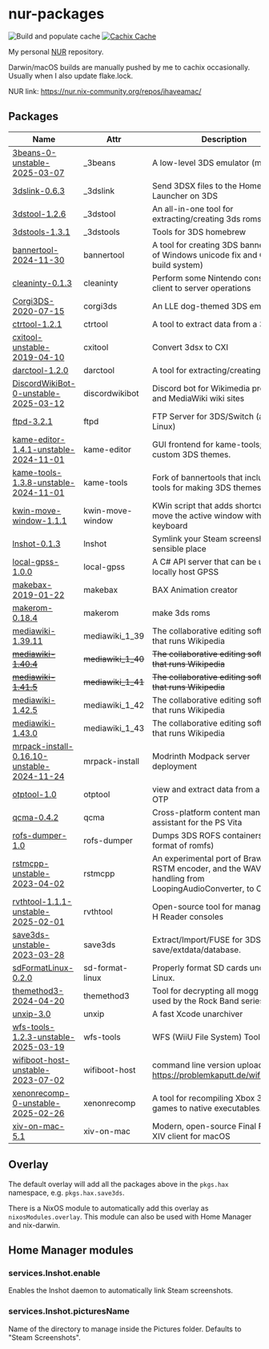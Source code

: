 # nur-packages

![Build and populate cache](https://github.com/ihaveamac/nur-packages/workflows/Build%20and%20populate%20cache/badge.svg) [![Cachix Cache](https://img.shields.io/badge/cachix-ihaveahax-blue.svg)](https://ihaveahax.cachix.org)

My personal [NUR](https://github.com/nix-community/NUR) repository.

Darwin/macOS builds are manually pushed by me to cachix occasionally. Usually when I also update flake.lock.

NUR link: https://nur.nix-community.org/repos/ihaveamac/

## Packages

| Name | Attr | Description |
| --- | --- | --- |
| [3beans-0-unstable-2025-03-07](https://github.com/Hydr8gon/3Beans) | \_3beans | A low-level 3DS emulator (maybe) |
| [3dslink-0.6.3](https://github.com/devkitPro/3dslink) | \_3dslink | Send 3DSX files to the Homebrew Launcher on 3DS |
| [3dstool-1.2.6](https://github.com/dnasdw/3dstool) | \_3dstool | An all-in-one tool for extracting/creating 3ds roms. |
| [3dstools-1.3.1](https://github.com/devkitpro/3dstools) | \_3dstools | Tools for 3DS homebrew |
| [bannertool-2024-11-30](https://github.com/ihaveamac/3ds-bannertool) | bannertool | A tool for creating 3DS banners. (Mix of Windows unicode fix and CMake build system) |
| [cleaninty-0.1.3](https://github.com/luigoalma/cleaninty) | cleaninty | Perform some Nintendo console client to server operations |
| [Corgi3DS-2020-07-15](https://github.com/PSI-Rockin/Corgi3DS) | corgi3ds | An LLE dog-themed 3DS emulator |
| [ctrtool-1.2.1](https://github.com/3DSGuy/Project_CTR) | ctrtool | A tool to extract data from a 3ds rom |
| [cxitool-unstable-2019-04-10](https://github.com/devkitpro/3dstools) | cxitool | Convert 3dsx to CXI |
| [darctool-1.2.0](https://github.com/dnasdw/darctool) | darctool | A tool for extracting/creating darc file. |
| [DiscordWikiBot-0-unstable-2025-03-12](https://github.com/stjohann/DiscordWikiBot) | discordwikibot | Discord bot for Wikimedia projects and MediaWiki wiki sites |
| [ftpd-3.2.1](https://github.com/mtheall/ftpd) | ftpd | FTP Server for 3DS/Switch (and Linux) |
| [kame-editor-1.4.1-unstable-2024-11-01](https://beelzy.gitlab.io/kame-editor/) | kame-editor | GUI frontend for kame-tools; makes custom 3DS themes. |
| [kame-tools-1.3.8-unstable-2024-11-01](https://gitlab.com/beelzy/kame-tools) | kame-tools | Fork of bannertools that includes tools for making 3DS themes. |
| [kwin-move-window-1.1.1](https://github.com/Merrit/kwin-move-window) | kwin-move-window | KWin script that adds shortcuts to move the active window with the keyboard |
| [lnshot-0.1.3](https://github.com/ticky/lnshot) | lnshot | Symlink your Steam screenshots to a sensible place |
| [local-gpss-1.0.0](https://github.com/FlagBrew/local-gpss) | local-gpss | A C# API server that can be used to locally host GPSS |
| [makebax-2019-01-22](https://gitlab.com/Wolfvak/BAX) | makebax | BAX Animation creator |
| [makerom-0.18.4](https://github.com/3DSGuy/Project_CTR) | makerom | make 3ds roms |
| [mediawiki-1.39.11](https://www.mediawiki.org/) | mediawiki\_1\_39 | The collaborative editing software that runs Wikipedia |
| ~~[mediawiki-1.40.4](https://www.mediawiki.org/)~~ | ~~mediawiki\_1\_40~~ | ~~The collaborative editing software that runs Wikipedia~~ |
| ~~[mediawiki-1.41.5](https://www.mediawiki.org/)~~ | ~~mediawiki\_1\_41~~ | ~~The collaborative editing software that runs Wikipedia~~ |
| [mediawiki-1.42.5](https://www.mediawiki.org/) | mediawiki\_1\_42 | The collaborative editing software that runs Wikipedia |
| [mediawiki-1.43.0](https://www.mediawiki.org/) | mediawiki\_1\_43 | The collaborative editing software that runs Wikipedia |
| [mrpack-install-0.16.10-unstable-2024-11-24](https://github.com/nothub/mrpack-install) | mrpack-install | Modrinth Modpack server deployment |
| [otptool-1.0](https://github.com/SciresM/otptool) | otptool | view and extract data from a 3DS OTP |
| [qcma-0.4.2](https://codestation.github.io/qcma/) | qcma | Cross-platform content manager assistant for the PS Vita |
| [rofs-dumper-1.0](https://github.com/PabloMK7/rofs_dumper) | rofs-dumper | Dumps 3DS ROFS containers (early format of romfs) |
| [rstmcpp-unstable-2023-04-02](https://gitlab.com/beelzy/rstmcpp) | rstmcpp | An experimental port of BrawlLib's RSTM encoder, and the WAV file handling from LoopingAudioConverter, to C++. |
| [rvthtool-1.1.1-unstable-2025-02-01](https://github.com/GerbilSoft/rvthtool) | rvthtool | Open-source tool for managing RVT-H Reader consoles |
| [save3ds-unstable-2023-03-28](https://github.com/wwylele/save3ds) | save3ds | Extract/Import/FUSE for 3DS save/extdata/database. |
| [sdFormatLinux-0.2.0](https://github.com/profi200/sdFormatLinux) | sd-format-linux | Properly format SD cards under Linux. |
| [themethod3-2024-04-20](https://github.com/DarkRTA/themethod3) | themethod3 | Tool for decrypting all mogg files used by the Rock Band series |
| [unxip-3.0](https://github.com/saagarjha/unxip) | unxip | A fast Xcode unarchiver |
| [wfs-tools-1.2.3-unstable-2025-03-19](https://github.com/koolkdev/wfs-tools) | wfs-tools | WFS (WiiU File System) Tools |
| [wifiboot-host-unstable-2023-07-02](https://github.com/danny8376/wifiboot-host) | wifiboot-host | command line version uploader for https://problemkaputt.de/wifiboot.htm |
| [xenonrecomp-0-unstable-2025-02-26](https://github.com/hedge-dev/XenonRecomp) | xenonrecomp | A tool for recompiling Xbox 360 games to native executables. |
| [xiv-on-mac-5.1](https://www.xivmac.com) | xiv-on-mac | Modern, open-source Final Fantasy XIV client for macOS |

## Overlay

The default overlay will add all the packages above in the `pkgs.hax` namespace, e.g. `pkgs.hax.save3ds`.

There is a NixOS module to automatically add this overlay as `nixosModules.overlay`. This module can also be used with Home Manager and nix-darwin.

## Home Manager modules

### services.lnshot.enable

Enables the lnshot daemon to automatically link Steam screenshots.

### services.lnshot.picturesName

Name of the directory to manage inside the Pictures folder. Defaults to "Steam Screenshots".
